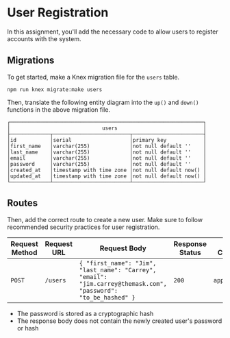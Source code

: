 # User Registration

In this assignment, you'll add the necessary code to allow users to register accounts with the system.

## Migrations

To get started, make a Knex migration file for the `users` table.

```shell
npm run knex migrate:make users
```

Then, translate the following entity diagram into the `up()` and `down()` functions in the above migration file.

```text
┌───────────────────────────────────────────────────────────────┐
│                              users                            │
├─────────────┬─────────────────────────┬───────────────────────┤
│id           │serial                   │primary key            │
│first_name   │varchar(255)             │not null default ''    │
│last_name    │varchar(255)             │not null default ''    │
│email        │varchar(255)             │not null default ''    │
│password     │varchar(255)             │not null default ''    │
│created_at   │timestamp with time zone │not null default now() │
│updated_at   │timestamp with time zone │not null default now() │
└─────────────┴─────────────────────────┴───────────────────────┘
```

## Routes

Then, add the correct route to create a new user. Make sure to follow recommended security practices for user registration.

| Request Method | Request URL        | Request Body                                                                                                    | Response Status | Response Content-Type | Response Body                                                                                                                              |
|----------------|--------------------|-----------------------------------------------------------------------------------------------------------------|-----------------|-----------------------|--------------------------------------------------------------------------------------------------------------------------------------------|
| `POST`         | `/users`           | `{ "first_name": "Jim", "last_name": "Carrey", "email": "jim.carrey@themask.com", "password": "to_be_hashed" }` | `200`           | `application/json`    | `{ "id": 1, "first_name": "Jim", "last_name": "Carrey", "email": "jim.carrey@themask.com", "created_at": "now()", "updated_at": "now()" }` |                                      |

- The password is stored as a cryptographic hash
- The response body does not contain the newly created user's password or hash
